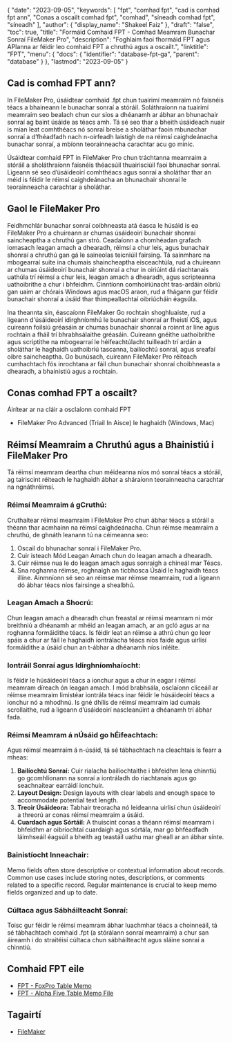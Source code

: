 {
  "date": "2023-09-05",
  "keywords": [
"fpt",
"comhad fpt",
"cad is comhad fpt ann",
"Conas a oscailt comhad fpt",
"comhad",
"síneadh comhad fpt",
"síneadh"
],
  "author": {
    "display_name": "Shakeel Faiz"
},
  "draft": "false",
  "toc": true,
  "title": "Formáid Comhaid FPT - Comhad Meamram Bunachar Sonraí FileMaker Pro",
  "description": "Foghlaim faoi fhormáid FPT agus APIanna ar féidir leo comhaid FPT a chruthú agus a oscailt.",
  "linktitle": "FPT",
  "menu": {
    "docs": {
      "identifier": "database-fpt-ga",
      "parent": "database"
}
},
  "lastmod": "2023-09-05"
}

## Cad is comhad FPT ann?

In FileMaker Pro, úsáidtear comhaid .fpt chun tuairimí meamraim nó faisnéis téacs a bhaineann le bunachar sonraí a stóráil. Soláthraíonn na tuairimí meamraim seo bealach chun cur síos a dhéanamh ar ábhar an bhunachair sonraí ag baint úsáide as téacs amh. Tá sé seo thar a bheith úsáideach nuair is mian leat comhthéacs nó sonraí breise a sholáthar faoin mbunachar sonraí a d’fhéadfadh nach n-oirfeadh laistigh de na réimsí caighdeánacha bunachar sonraí, a mbíonn teorainneacha carachtar acu go minic.

Úsáidtear comhaid FPT in FileMaker Pro chun tráchtanna meamraim a stóráil a sholáthraíonn faisnéis théacsúil thuairisciúil faoi bhunachar sonraí. Ligeann sé seo d’úsáideoirí comhthéacs agus sonraí a sholáthar thar an méid is féidir le réimsí caighdeánacha an bhunachair shonraí le teorainneacha carachtar a sholáthar.

## Gaol le FileMaker Pro

Feidhmchlár bunachar sonraí coibhneasta atá éasca le húsáid is ea FileMaker Pro a chuireann ar chumas úsáideoirí bunachair shonraí saincheaptha a chruthú gan stró. Ceadaíonn a chomhéadan grafach iomasach leagan amach a dhearadh, réimsí a chur leis, agus bunachair shonraí a chruthú gan gá le saineolas teicniúil fairsing. Tá sainmharc na mbogearraí suite ina chumais shaincheaptha eisceachtúla, rud a chuireann ar chumas úsáideoirí bunachair shonraí a chur in oiriúint dá riachtanais uathúla trí réimsí a chur leis, leagan amach a dhearadh, agus scripteanna uathoibrithe a chur i bhfeidhm. Cinntíonn comhoiriúnacht tras-ardáin oibriú gan uaim ar chórais Windows agus macOS araon, rud a fhágann gur féidir bunachair shonraí a úsáid thar thimpeallachtaí oibriúcháin éagsúla.

Ina theannta sin, éascaíonn FileMaker Go rochtain shoghluaiste, rud a ligeann d'úsáideoirí idirghníomhú le bunachair shonraí ar fheistí iOS, agus cuireann foilsiú gréasáin ar chumas bunachair shonraí a roinnt ar líne agus rochtain a fháil trí bhrabhsálaithe gréasáin. Cuireann gnéithe uathoibrithe agus scriptithe na mbogearraí le héifeachtúlacht tuilleadh trí ardán a sholáthar le haghaidh uathoibriú tascanna, bailíochtú sonraí, agus sreafaí oibre saincheaptha. Go bunúsach, cuireann FileMaker Pro réiteach cumhachtach fós inrochtana ar fáil chun bunachair shonraí choibhneasta a dhearadh, a bhainistiú agus a rochtain.

## Conas comhad FPT a oscailt?

Áirítear ar na cláir a osclaíonn comhaid FPT

- FileMaker Pro Advanced (Triail In Aisce) le haghaidh (Windows, Mac)

## Réimsí Meamraim a Chruthú agus a Bhainistiú i FileMaker Pro 

Tá réimsí meamram deartha chun méideanna níos mó sonraí téacs a stóráil, ag tairiscint réiteach le haghaidh ábhar a sháraíonn teorainneacha carachtar na ngnáthréimsí.

### Réimsí Meamraim á gCruthú:

Cruthaítear réimsí meamraim i FileMaker Pro chun ábhar téacs a stóráil a théann thar acmhainn na réimsí caighdeánacha. Chun réimse meamraim a chruthú, de ghnáth leanann tú na céimeanna seo:

1. Oscail do bhunachar sonraí i FileMaker Pro.
2. Cuir isteach Mód Leagan Amach chun do leagan amach a dhearadh.
3. Cuir réimse nua le do leagan amach agus sonraigh a chineál mar Téacs.
4. Sna roghanna réimse, roghnaigh an ticbhosca Úsáid le haghaidh téacs illíne. Ainmníonn sé seo an réimse mar réimse meamraim, rud a ligeann dó ábhar téacs níos fairsinge a shealbhú.

### Leagan Amach a Shocrú:

Chun leagan amach a dhearadh chun freastal ar réimsí meamram ní mór breithniú a dhéanamh ar mhéid an leagan amach, ar an gcló agus ar na roghanna formáidithe téacs. Is féidir leat an réimse a athrú chun go leor spáis a chur ar fáil le haghaidh iontrálacha téacs níos faide agus uirlisí formáidithe a úsáid chun an t-ábhar a dhéanamh níos inléite.

### Iontráil Sonraí agus Idirghníomhaíocht:

Is féidir le húsáideoirí téacs a ionchur agus a chur in eagar i réimsí meamram díreach ón leagan amach. I mód brabhsála, osclaíonn cliceáil ar réimse meamraim limistéar iontrála téacs inar féidir le húsáideoirí téacs a ionchur nó a mhodhnú. Is gné dhílis de réimsí meamraim iad cumais scrollaithe, rud a ligeann d’úsáideoirí nascleanúint a dhéanamh trí ábhar fada.

### Réimsí Meamram á nÚsáid go hÉifeachtach:

Agus réimsí meamraim á n-úsáid, tá sé tábhachtach na cleachtais is fearr a mheas:

1. **Bailíochtú Sonraí:** Cuir rialacha bailíochtaithe i bhfeidhm lena chinntiú go gcomhlíonann na sonraí a iontráladh do riachtanais agus go seachnaítear earráidí ionchuir.
2. **Layout Design:** Design layouts with clear labels and enough space to accommodate potential text length.
3. **Treoir Úsáideora:** Tabhair treoracha nó leideanna uirlisí chun úsáideoirí a threorú ar conas réimsí meamraim a úsáid.
4. **Cuardach agus Sórtáil:** A thuiscint conas a théann réimsí meamram i bhfeidhm ar oibríochtaí cuardaigh agus sórtála, mar go bhféadfadh láimhseáil éagsúil a bheith ag teastáil uathu mar gheall ar an ábhar sínte.

### Bainistíocht Inneachair:

Memo fields often store descriptive or contextual information about records. Common use cases include storing notes, descriptions, or comments related to a specific record. Regular maintenance is crucial to keep memo fields organized and up to date.

### Cúltaca agus Sábháilteacht Sonraí:

Toisc gur féidir le réimsí meamram ábhar luachmhar téacs a choinneáil, tá sé tábhachtach comhaid .fpt (a stórálann sonraí meamraim) a chur san áireamh i do straitéisí cúltaca chun sábháilteacht agus sláine sonraí a chinntiú.

## Comhaid FPT eile

- [FPT - FoxPro Table Memo](/database/fpt-foxpro/)
- [FPT - Alpha Five Table Memo File](/database/fpt-alphafive/)

## Tagairtí
* [FileMaker]( https://ga.wikipedia.org/wiki/FileMaker)


